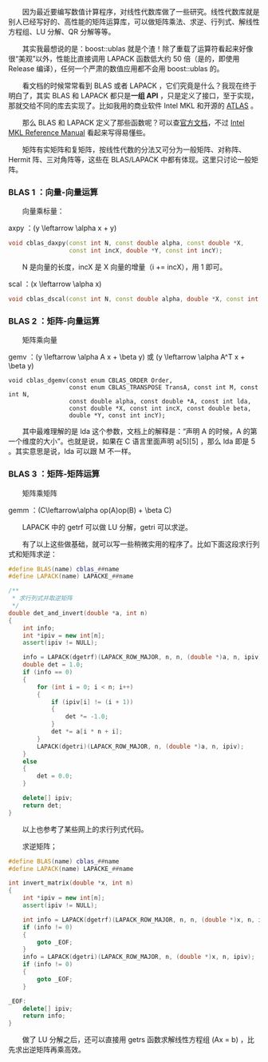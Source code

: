 　　因为最近要编写数值计算程序，对线性代数库做了一些研究。线性代数库就是别人已经写好的、高性能的矩阵运算库，可以做矩阵乘法、求逆、行列式、解线性方程组、LU 分解、QR 分解等等。

　　其实我最想说的是：boost::ublas 就是个渣！除了重载了运算符看起来好像很“美观”以外，性能比直接调用 LAPACK 函数低大约 50 倍（是的，即使用 Release 编译），任何一个严肃的数值应用都不会用 boost::ublas 的。

　　看文档的时候常常看到 BLAS 或者 LAPACK ，它们究竟是什么？我现在终于明白了，其实 BLAS 和 LAPACK 都只是**一组 API** ，只是定义了接口，至于实现，那就交给不同的库去实现了。比如我用的商业软件 Intel MKL 和开源的 [ATLAS](http://math-atlas.sourceforge.net/) 。

　　那么 BLAS 和 LAPACK 定义了那些函数呢？可以查[官方文档](http://www.netlib.org/blas/)，不过 [Intel MKL Reference Manual](http://software.intel.com/sites/products/documentation/hpc/mkl/mklman/index.htm) 看起来写得易懂些。

　　矩阵有实矩阵和复矩阵，按线性代数的分法又可分为一般矩阵、对称阵、Hermit 阵、三对角阵等，这些在 BLAS/LAPACK 中都有体现。这里只讨论一般矩阵。

### BLAS 1 ：向量-向量运算

　　向量乘标量：

axpy ：\(y \leftarrow \alpha x + y\)

```cpp
void cblas_daxpy(const int N, const double alpha, const double *X,
                 const int incX, double *Y, const int incY);
```

　　N 是向量的长度，incX 是 X 向量的增量（i += incX），用 1 即可。

scal ：\(x \leftarrow \alpha x\)

```cpp
void cblas_dscal(const int N, const double alpha, double *X, const int incX);
```

### BLAS 2 ：矩阵-向量运算

　　矩阵乘向量

gemv ：\(y \leftarrow \alpha A x + \beta y\) 或 \(y \leftarrow \alpha A^T x + \beta y\)

```
void cblas_dgemv(const enum CBLAS_ORDER Order,
                 const enum CBLAS_TRANSPOSE TransA, const int M, const int N,
                 const double alpha, const double *A, const int lda,
                 const double *X, const int incX, const double beta,
                 double *Y, const int incY);
```

　　其中最难理解的是 lda 这个参数，文档上的解释是：“声明 A 的时候，A 的第一个维度的大小”。也就是说，如果在 C 语言里面声明 a[5][5] ，那么 lda 即是 5 。其实意思是说，lda 可以跟 M 不一样。

### BLAS 3 ：矩阵-矩阵运算

　　矩阵乘矩阵

gemm ：\(C\leftarrow\alpha op(A)op(B) + \beta C\)

　　LAPACK 中的 getrf 可以做 LU 分解，getri 可以求逆。

　　有了以上这些做基础，就可以写一些稍微实用的程序了。比如下面这段求行列式和矩阵求逆：

``` {.cpp .numberLines}
#define BLAS(name) cblas_##name
#define LAPACK(name) LAPACKE_##name

/**
 * 求行列式并取逆矩阵
 */
double det_and_invert(double *a, int n)
{
	int info;
	int *ipiv = new int[n];
	assert(ipiv != NULL);

	info = LAPACK(dgetrf)(LAPACK_ROW_MAJOR, n, n, (double *)a, n, ipiv);
	double det = 1.0;
	if (info == 0)
	{
		for (int i = 0; i < n; i++)
		{
			if (ipiv[i] != (i + 1))
			{
				det *= -1.0;
			}
			det *= a[i * n + i];
		}
		LAPACK(dgetri)(LAPACK_ROW_MAJOR, n, (double *)a, n, ipiv);
	}
	else
	{
		det = 0.0;
	}

	delete[] ipiv;
	return det;
}
```

　　以上也参考了某些网上的求行列式代码。

　　求逆矩阵；

``` {.cpp .numberLines}
#define BLAS(name) cblas_##name
#define LAPACK(name) LAPACKE_##name

int invert_matrix(double *x, int n)
{
	int *ipiv = new int[n];
	assert(ipiv != NULL);

	int info = LAPACK(dgetrf)(LAPACK_ROW_MAJOR, n, n, (double *)x, n, ipiv);
	if (info != 0)
	{
		goto _EOF;
	}
	info = LAPACK(dgetri)(LAPACK_ROW_MAJOR, n, (double *)x, n, ipiv);
	if (info != 0)
	{
		goto _EOF;
	}

_EOF:
	delete[] ipiv;
	return info;
}
```

　　做了 LU 分解之后，还可以直接用 getrs 函数求解线性方程组 \(Ax = b\) ，比先求出逆矩阵再乘高效。

<script type="text/x-mathjax-config">
MathJax.Hub.Config({
  imageFont: null
});
</script>
<script type="text/javascript" src="/MathJax/MathJax.js?config=TeX-AMS_HTML"></script>
